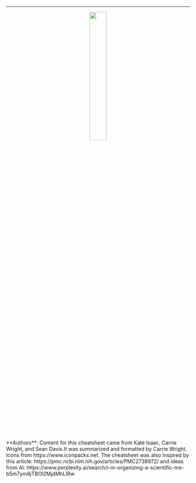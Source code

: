 
<hr>

<center>
<a href="https://www.itcrtraining.org/">
  <img src="css/images/ITN_logo.png" width = 30%>
</a>
</center>

<div class = "authors"> **Authors**: Content for this cheatsheet came from Kate Isaac, Carrie Wright, and Sean Davis.It was summarized and formatted by Carrie Wright. Icons from https://www.iconpacks.net. The cheatsheet was also inspired by this article: https://pmc.ncbi.nlm.nih.gov/articles/PMC2738972/ and ideas from AI: https://www.perplexity.ai/search/i-m-organizing-a-scientific-me-b5m7ym8jTBOl2MjdMhLlRw
</div>

